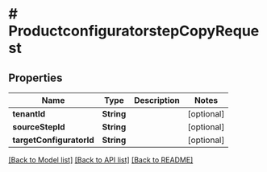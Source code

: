 # # ProductconfiguratorstepCopyRequest


## Properties


Name | Type | Description | Notes
------------ | ------------- | ------------- | -------------
**tenantId**| **String** |   | [optional]
**sourceStepId**| **String** |   | [optional]
**targetConfiguratorId**| **String** |   | [optional]


[[Back to Model list]](../../README.md#models) [[Back to API list]](../../README.md#endpoints) [[Back to README]](../../README.md)